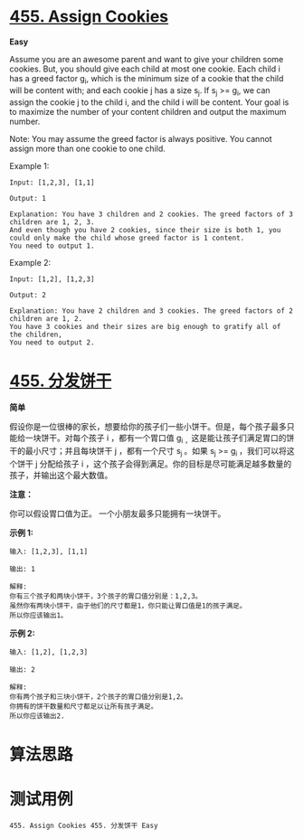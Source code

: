 # [455. Assign Cookies][enTitle]

**Easy**

Assume you are an awesome parent and want to give your children some cookies. But, you should give each child at most one cookie. Each child i has a greed factor g<sub>i</sub>, which is the minimum size of a cookie that the child will be content with; and each cookie j has a size s<sub>j</sub>. If s<sub>j</sub> >= g<sub>i</sub>, we can assign the cookie j to the child i, and the child i will be content. Your goal is to maximize the number of your content children and output the maximum number.

Note: You may assume the greed factor is always positive.  You cannot assign more than one cookie to one child.

Example 1:

```
Input: [1,2,3], [1,1]

Output: 1

Explanation: You have 3 children and 2 cookies. The greed factors of 3 children are 1, 2, 3. 
And even though you have 2 cookies, since their size is both 1, you could only make the child whose greed factor is 1 content.
You need to output 1.

```



Example 2:

```
Input: [1,2], [1,2,3]

Output: 2

Explanation: You have 2 children and 3 cookies. The greed factors of 2 children are 1, 2. 
You have 3 cookies and their sizes are big enough to gratify all of the children, 
You need to output 2.

```


# [455. 分发饼干][cnTitle]

**简单**

假设你是一位很棒的家长，想要给你的孩子们一些小饼干。但是，每个孩子最多只能给一块饼干。对每个孩子 i ，都有一个胃口值 g<sub>i ，</sub>这是能让孩子们满足胃口的饼干的最小尺寸；并且每块饼干 j ，都有一个尺寸 s<sub>j </sub>。如果 s<sub>j</sub> >= g<sub>i </sub>，我们可以将这个饼干 j 分配给孩子 i ，这个孩子会得到满足。你的目标是尽可能满足越多数量的孩子，并输出这个最大数值。

**注意：** 

你可以假设胃口值为正。 一个小朋友最多只能拥有一块饼干。

**示例 1:** 

```
输入: [1,2,3], [1,1]

输出: 1

解释: 
你有三个孩子和两块小饼干，3个孩子的胃口值分别是：1,2,3。
虽然你有两块小饼干，由于他们的尺寸都是1，你只能让胃口值是1的孩子满足。
所以你应该输出1。

```

**示例 2:** 

```
输入: [1,2], [1,2,3]

输出: 2

解释: 
你有两个孩子和三块小饼干，2个孩子的胃口值分别是1,2。
你拥有的饼干数量和尺寸都足以让所有孩子满足。
所以你应该输出2.

```


# 算法思路

# 测试用例
```
455. Assign Cookies 455. 分发饼干 Easy
```

[enTitle]: https://leetcode.com/problems/assign-cookies/
[cnTitle]: https://leetcode-cn.com/problems/assign-cookies/
